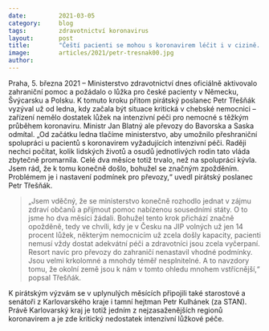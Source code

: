 ```yaml
---
date:         2021-03-05
category:     blog
tags:         zdravotnictví koronavirus
layout:       post
title:        "Čeští pacienti se mohou s koronavirem léčit i v cizině. Ministerstvo povolilo převozy po dlouhodobém tlaku Pirátů"
image:        articles/2021/petr-tresnak00.jpg
author:       
---
```


 

Praha, 5. března 2021 – Ministerstvo zdravotnictví dnes oficiálně aktivovalo zahraniční pomoc a požádalo o lůžka pro české pacienty v Německu, Švýcarsku a Polsku. K tomuto kroku přitom pirátský poslanec Petr Třešňák vyzýval už od ledna, kdy začala být situace kritická v chebské nemocnici – zařízení nemělo dostatek lůžek na intenzivní péči pro nemocné s těžkým průběhem koronaviru. Ministr Jan Blatný ale převozy do Bavorska a Saska odmítal. „Od začátku ledna tlačíme ministerstvo, aby umožnilo přeshraniční spolupráci u pacientů s koronavirem vyžadujících intenzivní péči. Raději nechci počítat, kolik lidských životů a osudů jednotlivých rodin tato vláda zbytečně promarnila. Celé dva měsíce totiž trvalo, než na spolupráci kývla. Jsem rád, že k tomu konečně došlo, bohužel se značným zpožděním. Problémem je i nastavení podmínek pro převozy,“ uvedl pirátský poslanec Petr Třešňák.

> „Jsem vděčný, že se ministerstvo konečně rozhodlo jednat v zájmu zdraví občanů a přijmout pomoc nabízenou sousedními státy. O to jsme ho dva měsíci žádali. Bohužel tento krok přichází značně opožděně, tedy ve chvíli, kdy je v Česku na JIP volných už jen 14 procent lůžek, některým nemocnicím už zcela došly kapacity, pacienti nemusí vždy dostat adekvátní péči a zdravotníci jsou zcela vyčerpaní. Resort navíc pro převozy do zahraničí nenastavil vhodné podmínky. Jsou velmi krkolomné a mnohdy téměř nesplnitelné. A to navzdory tomu, že okolní země jsou k nám v tomto ohledu mnohem vstřícnější,“ popsal Třešňák.

K pirátským výzvám se v uplynulých měsících připojili také starostové a senátoři z Karlovarského kraje i tamní hejtman Petr Kulhánek (za STAN). Právě Karlovarský kraj je totiž jedním z nejzasaženějších regionů koronavirem a je zde kritický nedostatek intenzivní lůžkové péče.

